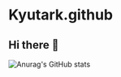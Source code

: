# Kyutark.github

## Hi there 👋
![Anurag's GitHub stats](https://github-readme-stats.vercel.app/api?username=Kyutark&show_icons=true)
<!--![Top Langs](https://github-readme-stats.vercel.app/api/top-langs/?username=choilab&layout=compact)-->
<!--
**choilab/choilab** is a ✨ _special_ ✨ repository because its `README.md` (this file) appears on your GitHub profile.

Here are some ideas to get you started:

- 🔭 I’m currently working on ...
- 🌱 I’m currently learning ...
- 👯 I’m looking to collaborate on ...
- 🤔 I’m looking for help with ...
- 💬 Ask me about ...
- 📫 How to reach me: ...
- 😄 Pronouns: ...
- ⚡ Fun fact: ...
-->

